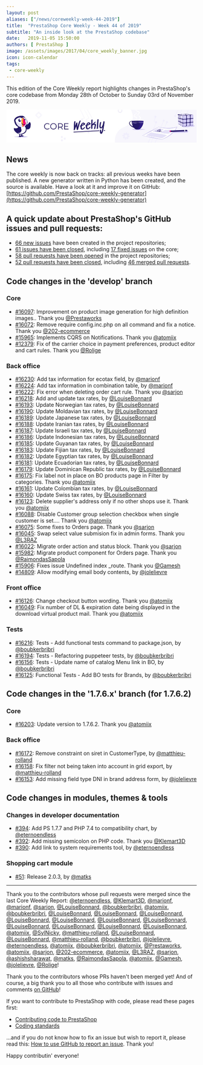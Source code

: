 ```yaml
---
layout: post
aliases: ["/news/coreweekly-week-44-2019"]
title:  "PrestaShop Core Weekly - Week 44 of 2019"
subtitle: "An inside look at the PrestaShop codebase"
date:   2019-11-05 15:50:00
authors: [ PrestaShop ]
image: /assets/images/2017/04/core_weekly_banner.jpg
icon: icon-calendar
tags:
 - core-weekly
---
```


This edition of the Core Weekly report highlights changes in PrestaShop's core codebase from Monday 28th of October to Sunday 03rd of November 2019.

![Core Weekly banner](/assets/images/2018/12/banner-core-weekly.jpg)


## News

The core weekly is now back on tracks: all previous weeks have been published. A new generator written in Python has been created, and the source is available. Have a look at it and improve it on GitHub:  
[https://github.com/PrestaShop/core-weekly-generator](https://github.com/PrestaShop/core-weekly-generator)


## A quick update about PrestaShop's GitHub issues and pull requests:

- [66 new issues](https://github.com/search?q=org%3APrestaShop+is%3Apublic++-repo%3Aprestashop%2Fprestashop.github.io++is%3Aissue+created%3A2019-10-28..2019-11-03) have been created in the project repositories;
- [61 issues have been closed](https://github.com/search?q=org%3APrestaShop+is%3Apublic++-repo%3Aprestashop%2Fprestashop.github.io++is%3Aissue+closed%3A2019-10-28..2019-11-03), including [17 fixed issues](https://github.com/search?q=org%3APrestaShop+is%3Apublic++-repo%3Aprestashop%2Fprestashop.github.io++is%3Aissue+label%3Afixed+closed%3A2019-10-28..2019-11-03) on the core;
- [58 pull requests have been opened](https://github.com/search?q=org%3APrestaShop+is%3Apublic++-repo%3Aprestashop%2Fprestashop.github.io++is%3Apr+created%3A2019-10-28..2019-11-03) in the project repositories;
- [52 pull requests have been closed](https://github.com/search?q=org%3APrestaShop+is%3Apublic++-repo%3Aprestashop%2Fprestashop.github.io++is%3Apr+closed%3A2019-10-28..2019-11-03), including [46 merged pull requests](https://github.com/search?q=org%3APrestaShop+is%3Apublic++-repo%3Aprestashop%2Fprestashop.github.io++is%3Apr+merged%3A2019-10-28..2019-11-03).
        

## Code changes in the 'develop' branch

### Core

* [#16097](https://github.com/PrestaShop/PrestaShop/pull/16097): Improvement on product image generation for high definition images.. Thank you [@Prestaworks](https://github.com/Prestaworks)
* [#16072](https://github.com/PrestaShop/PrestaShop/pull/16072): Remove require config.inc.php on all command and fix a notice. Thank you [@202-ecommerce](https://github.com/202-ecommerce)
* [#15965](https://github.com/PrestaShop/PrestaShop/pull/15965): Implements CQRS on Notifications. Thank you [@atomiix](https://github.com/atomiix)
* [#12379](https://github.com/PrestaShop/PrestaShop/pull/12379): Fix of the carrier choice in payment preferences, product editor and cart rules. Thank you [@Rolige](https://github.com/Rolige)

### Back office

* [#16230](https://github.com/PrestaShop/PrestaShop/pull/16230): Add tax information for ecotax field, by [@marionf](https://github.com/marionf)
* [#16224](https://github.com/PrestaShop/PrestaShop/pull/16224): Add tax information in combination table, by [@marionf](https://github.com/marionf)
* [#16222](https://github.com/PrestaShop/PrestaShop/pull/16222): Fix error when deleting order cart rule. Thank you [@sarjon](https://github.com/sarjon)
* [#16218](https://github.com/PrestaShop/PrestaShop/pull/16218): Add and update tax rates, by [@LouiseBonnard](https://github.com/LouiseBonnard)
* [#16193](https://github.com/PrestaShop/PrestaShop/pull/16193): Update Norwegian tax rates, by [@LouiseBonnard](https://github.com/LouiseBonnard)
* [#16190](https://github.com/PrestaShop/PrestaShop/pull/16190): Update Moldavian tax rates, by [@LouiseBonnard](https://github.com/LouiseBonnard)
* [#16189](https://github.com/PrestaShop/PrestaShop/pull/16189): Update Japanese tax rates, by [@LouiseBonnard](https://github.com/LouiseBonnard)
* [#16188](https://github.com/PrestaShop/PrestaShop/pull/16188): Update Iranian tax rates, by [@LouiseBonnard](https://github.com/LouiseBonnard)
* [#16187](https://github.com/PrestaShop/PrestaShop/pull/16187): Update Israeli tax rates, by [@LouiseBonnard](https://github.com/LouiseBonnard)
* [#16186](https://github.com/PrestaShop/PrestaShop/pull/16186): Update Indonesian tax rates, by [@LouiseBonnard](https://github.com/LouiseBonnard)
* [#16185](https://github.com/PrestaShop/PrestaShop/pull/16185): Update Guyanan tax rates, by [@LouiseBonnard](https://github.com/LouiseBonnard)
* [#16183](https://github.com/PrestaShop/PrestaShop/pull/16183): Update Fijian tax rates, by [@LouiseBonnard](https://github.com/LouiseBonnard)
* [#16182](https://github.com/PrestaShop/PrestaShop/pull/16182): Update Egyptian tax rates, by [@LouiseBonnard](https://github.com/LouiseBonnard)
* [#16181](https://github.com/PrestaShop/PrestaShop/pull/16181): Update Ecuadorian tax rates, by [@LouiseBonnard](https://github.com/LouiseBonnard)
* [#16179](https://github.com/PrestaShop/PrestaShop/pull/16179): Update Dominican Republic tax rates, by [@LouiseBonnard](https://github.com/LouiseBonnard)
* [#16175](https://github.com/PrestaShop/PrestaShop/pull/16175): Fix label not in place on BO products page in Filter by categories. Thank you [@atomiix](https://github.com/atomiix)
* [#16161](https://github.com/PrestaShop/PrestaShop/pull/16161): Update Colombian tax rates, by [@LouiseBonnard](https://github.com/LouiseBonnard)
* [#16160](https://github.com/PrestaShop/PrestaShop/pull/16160): Update Swiss tax rates, by [@LouiseBonnard](https://github.com/LouiseBonnard)
* [#16123](https://github.com/PrestaShop/PrestaShop/pull/16123): Delete supplier's address only if no other shops use it. Thank you [@atomiix](https://github.com/atomiix)
* [#16088](https://github.com/PrestaShop/PrestaShop/pull/16088): Disable Customer group selection checkbox when single customer is set…. Thank you [@atomiix](https://github.com/atomiix)
* [#16075](https://github.com/PrestaShop/PrestaShop/pull/16075): Some fixes to Orders page. Thank you [@sarjon](https://github.com/sarjon)
* [#16045](https://github.com/PrestaShop/PrestaShop/pull/16045): Swap select value submision fix in admin forms. Thank you [@L3RAZ](https://github.com/L3RAZ)
* [#16022](https://github.com/PrestaShop/PrestaShop/pull/16022): Migrate order action and status block. Thank you [@sarjon](https://github.com/sarjon)
* [#15982](https://github.com/PrestaShop/PrestaShop/pull/15982): Migrate product component for Orders page. Thank you [@RaimondasSapola](https://github.com/RaimondasSapola)
* [#15906](https://github.com/PrestaShop/PrestaShop/pull/15906): Fixes issue Undefined index _route. Thank you [@Gamesh](https://github.com/Gamesh)
* [#14809](https://github.com/PrestaShop/PrestaShop/pull/14809): Allow modifying email body contents, by [@jolelievre](https://github.com/jolelievre)

### Front office

* [#16126](https://github.com/PrestaShop/PrestaShop/pull/16126): Change checkout button wording. Thank you [@atomiix](https://github.com/atomiix)
* [#16049](https://github.com/PrestaShop/PrestaShop/pull/16049): Fix number of DL & expiration date being displayed in the download virtual product mail. Thank you [@atomiix](https://github.com/atomiix)

### Tests

* [#16216](https://github.com/PrestaShop/PrestaShop/pull/16216): Tests - Add functional tests command to package.json, by [@boubkerbribri](https://github.com/boubkerbribri)
* [#16194](https://github.com/PrestaShop/PrestaShop/pull/16194): Tests - Refactoring puppeteer tests, by [@boubkerbribri](https://github.com/boubkerbribri)
* [#16156](https://github.com/PrestaShop/PrestaShop/pull/16156): Tests - Update name of catalog Menu link in BO, by [@boubkerbribri](https://github.com/boubkerbribri)
* [#16125](https://github.com/PrestaShop/PrestaShop/pull/16125): Functional Tests - Add BO tests for Brands, by [@boubkerbribri](https://github.com/boubkerbribri)

## Code changes in the '1.7.6.x' branch (for 1.7.6.2)

### Core

* [#16203](https://github.com/PrestaShop/PrestaShop/pull/16203): Update version to 1.7.6.2. Thank you [@atomiix](https://github.com/atomiix)

### Back office

* [#16172](https://github.com/PrestaShop/PrestaShop/pull/16172): Remove constraint on siret in CustomerType, by [@matthieu-rolland](https://github.com/matthieu-rolland)
* [#16158](https://github.com/PrestaShop/PrestaShop/pull/16158): Fix filter not being taken into account in grid export, by [@matthieu-rolland](https://github.com/matthieu-rolland)
* [#16153](https://github.com/PrestaShop/PrestaShop/pull/16153): Add missing field type DNI in brand address form, by [@jolelievre](https://github.com/jolelievre)

## Code changes in modules, themes & tools

### Changes in developer documentation

* [#394](https://github.com/PrestaShop/docs/pull/394): Add PS 1.7.7 and PHP 7.4 to compatibility chart, by [@eternoendless](https://github.com/eternoendless)
* [#392](https://github.com/PrestaShop/docs/pull/392): Add missing semicolon on PHP code. Thank you [@Klemart3D](https://github.com/Klemart3D)
* [#390](https://github.com/PrestaShop/docs/pull/390): Add link to system requirements tool, by [@eternoendless](https://github.com/eternoendless)

### Shopping cart module

* [#51](https://github.com/PrestaShop/ps_shoppingcart/pull/51): Release 2.0.3, by [@matks](https://github.com/matks)

<hr />

Thank you to the contributors whose pull requests were merged since the last Core Weekly Report: [@eternoendless](https://github.com/eternoendless), [@Klemart3D](https://github.com/Klemart3D), [@marionf](https://github.com/marionf), [@marionf](https://github.com/marionf), [@sarjon](https://github.com/sarjon), [@LouiseBonnard](https://github.com/LouiseBonnard), [@boubkerbribri](https://github.com/boubkerbribri), [@atomiix](https://github.com/atomiix), [@boubkerbribri](https://github.com/boubkerbribri), [@LouiseBonnard](https://github.com/LouiseBonnard), [@LouiseBonnard](https://github.com/LouiseBonnard), [@LouiseBonnard](https://github.com/LouiseBonnard), [@LouiseBonnard](https://github.com/LouiseBonnard), [@LouiseBonnard](https://github.com/LouiseBonnard), [@LouiseBonnard](https://github.com/LouiseBonnard), [@LouiseBonnard](https://github.com/LouiseBonnard), [@LouiseBonnard](https://github.com/LouiseBonnard), [@LouiseBonnard](https://github.com/LouiseBonnard), [@LouiseBonnard](https://github.com/LouiseBonnard), [@LouiseBonnard](https://github.com/LouiseBonnard), [@atomiix](https://github.com/atomiix), [@SylNicky](https://github.com/SylNicky), [@matthieu-rolland](https://github.com/matthieu-rolland), [@LouiseBonnard](https://github.com/LouiseBonnard), [@LouiseBonnard](https://github.com/LouiseBonnard), [@matthieu-rolland](https://github.com/matthieu-rolland), [@boubkerbribri](https://github.com/boubkerbribri), [@jolelievre](https://github.com/jolelievre), [@eternoendless](https://github.com/eternoendless), [@atomiix](https://github.com/atomiix), [@boubkerbribri](https://github.com/boubkerbribri), [@atomiix](https://github.com/atomiix), [@Prestaworks](https://github.com/Prestaworks), [@atomiix](https://github.com/atomiix), [@sarjon](https://github.com/sarjon), [@202-ecommerce](https://github.com/202-ecommerce), [@atomiix](https://github.com/atomiix), [@L3RAZ](https://github.com/L3RAZ), [@sarjon](https://github.com/sarjon), [@ashishsharawat](https://github.com/ashishsharawat), [@matks](https://github.com/matks), [@RaimondasSapola](https://github.com/RaimondasSapola), [@atomiix](https://github.com/atomiix), [@Gamesh](https://github.com/Gamesh), [@jolelievre](https://github.com/jolelievre), [@Rolige](https://github.com/Rolige)!

Thank you to the contributors whose PRs haven't been merged yet! And of course, a big thank you to all those who contribute with issues and comments [on GitHub](https://github.com/PrestaShop/PrestaShop)!

If you want to contribute to PrestaShop with code, please read these pages first:

 * [Contributing code to PrestaShop](https://devdocs.prestashop.com/1.7/contribute/contribution-guidelines/)
 * [Coding standards](https://devdocs.prestashop.com/1.7/development/coding-standards/)

...and if you do not know how to fix an issue but wish to report it, please read this: [How to use GitHub to report an issue](https://devdocs.prestashop.com/1.7/contribute/contribute-reporting-issues/). Thank you!

Happy contributin' everyone!

